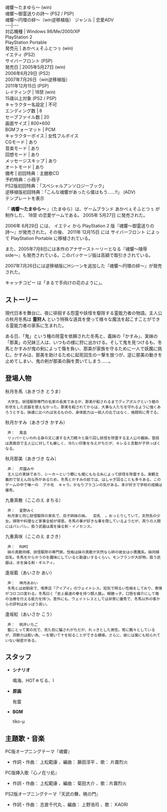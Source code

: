 魂響〜たまゆら〜 (win)  
魂響〜御霊送りの詩〜 (PS2 / PSP)  
魂響〜円環の絆〜（win逆移植版）  ジャンル  |  恋愛ADV   
---|---  
対応機種  |  Windows 98/Me/2000/XP   
PlayStation 2  
PlayStation Portable  
発売元  |  あかべぇそふとつぅ (win)   
イエティ (PS2)  
サイバーフロント (PSP)  
発売日  |  2005年5月27日 (win)   
2006年6月29日 (PS2)  
2007年7月26日（win逆移植版）  
2011年12月15日 (PSP)  
レイティング  |  18禁 (win)   
15歳以上対象 (PS2 / PSP)  
キャラクター名設定  |  不可   
エンディング数  |  8   
セーブファイル数  |  20   
画面サイズ  |  800×600   
BGMフォーマット  |  PCM   
キャラクターボイス  |  女性フルボイス   
CGモード  |  あり   
音楽モード  |  あり   
回想モード  |  あり   
メッセージスキップ  |  あり   
オートモード  |  あり   
備考  |  初回特典：主題歌CD   
予約特典：小冊子  
PS2版初回特典：「スペシャルアンソロジーブック」  
逆移植版初回特典：「こんな魂響があったら僕はもう……!!」 (ADV)  
テンプレートを表示  
  
『 **魂響〜たまゆら〜** 』（たまゆら）は、ゲームブランド  あかべぇそふとつぅ  が制作した、  18禁  の恋愛ゲームである。  2005年
5月27日  に発売された。

2006年  6月29日  には、  イエティ  から  PlayStation 2  版『魂響〜御霊送りの詩〜』が発売された。その後、  2011年
12月15日  には  サイバーフロント  によって  PlayStation Portable  に移植されている。

また、2005年7月8日には本作のアナザーストーリーとなる『魂響〜陵辱side〜』も発売されている。このパッケージ版は高額で取引きされている。

2007年7月26日には逆移植版にHシーンを追加した『魂響〜円環の絆〜』が発売された。

キャッチコピー  は「まるで手向けの花のように」。

##  ストーリー  

現代日本を舞台に、夜に徘徊する怨霊や妖怪を駆除する霊能力者の物語。主人公の秋月冬馬は **霊狩人**
という特殊な道具を使って様々な魔法を起こすことができる霊能力者の家系に生まれた。

ある日、「鬼」という種の除霊を依頼された冬馬と、義妹の「かすみ」、実妹の「那美」の兄妹三人は、いつもの様に狩に出かける。そして鬼を見つけるも、冬馬とかすみが鬼の剣によって傷を負い、那美が家族を守るために一人で妖魔に挑む。かすみは、那美を助けるために起死回生の一撃を放つが、逆に那美の動きを止めてしまい、鬼の剣が那美の胸を貫いてしまう……。

##  登場人物  

秋月冬馬（あきづき とうま）

     大学生。妖怪駆除専門の名家の長男であるが、那美が殺されるまでディアボルグという槍の形状をした武器を使えなかった。那美を殺されてからは、大事な人たちを守れるように強くあろうとする。妹達に比べれば劣るものの、身体能力は一般人の比ではなく、格闘術に秀でる。 

秋月かすみ（あきづき かすみ）

     声：  風音 
     リッパーといわれる身の丈に達する大刀軽々と振り回し妖怪を除霊する主人公の義妹。普段は真面目で主人公に対しても厳しく、冷たい印象を与えがちだが、キレると言動が子供っぽくなる。 

秋月那美（あきづき なみ）

     声：  芹園みや 
     主人公の実妹であり、シーカーという鞭にも槍にもなる糸によって妖怪を除霊する。楽観主義的で甘えん坊な所があるため、冬馬とかすみの前では、はしゃぎ回ることも多々ある。このゲームの中で唯一の  アホ毛  キャラ。かなりブラコンの気がある。本が好きで学校の成績は優秀。 
九重真散（ここのえ まちる）

     声：  星野みく 
     秋月家と同じ妖怪駆除の家系で、双子姉妹の妹。  巨乳  。おっとりしていて、天然系の少女。掃除や料理など家事全般が得意。冬馬の事が好きな事を隠しているようだが、周りの人間にはバレバレ。扱う武器は風を操る剣・イノセンス。 

九重真咲（ここのえ まさき）

     声：  RUMI 
     妹の真散同様、妖怪駆除の専門家。性格は妹の真散が天然なら姉の彼女は小悪魔系。妹同様巨乳。冬馬をからかうのを趣味にしていると勘違いするくらい。モンブランが大好物。扱う武器は、水を操る剣・ギルティ。 

逢坂藍（あいさか あい）

     声：  神月あおい 
     冬馬とは幼馴染で、喫茶店「アイアイ」のウェイトレス。短気で明るい性格をしており、表情がコロコロ変わる。冬馬曰く「史上最速の拳を持つ類人猿」。眼鏡っ子。口唇を媒介にして傷の治療を行える能力を持つ。意外にも、ウェイトレスとしては非常に優秀で、冬馬以外の客からの評判はめっぽう良い。 

逢坂紅（あいさか こう）

     声：  桃井いちご 
     藍にとって実の兄で、見た目に騙されがちだが、れっきとした男性。常に飄々としているが、洞察力は鋭い為、一を聞いて十を知ることができる模様。さらに、彼には誰にも知られていない秘密がある。 

##  スタッフ  

  * **シナリオ**

     鳴海、HOT☆ぢる、I 

  * **原画**

     有葉 

  * **BGM**

     tiko-μ 

##  主題歌・音楽  

PC版オープニングテーマ『魂響』

  * 作詞・作曲：  上松範康  、編曲：  藤田淳平  、歌：  片霧烈火 

PC版挿入歌『心ノ在リ処』

  * 作詞・作曲：  上松範康  、編曲：  菊田大介  、歌：片霧烈火 

PS2版オープニングテーマ『天武の舞、暁の門』

  * 作詞・作曲：  志倉千代丸  、編曲：  上野浩司  、歌：  KAORI 

